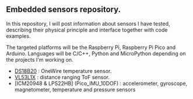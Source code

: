 ## Embedded sensors repository.

In this repository, I will post information about sensors I have tested, describing their physical principle and interface together with code examples.

The targeted platforms will be the Raspberry Pi, Raspberry Pi Pico and Arduino. Languages will be C/C++, Python and MicroPython depending on the projects I'm working on.

- [DS18B20](/DS18B20) : OneWire temperature sensor.
- [VL53L1X](VL53L1X) : distance ranging ToF sensor.
- [ICM20948 & LPS22HB] (Pico_IMU_10DOF) : accelerometer, gyroscope, magnetometer, temperature and pressure sensors
